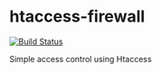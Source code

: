 # htaccess-firewall

[![Build Status](https://travis-ci.org/jpkleemans/htaccess-firewall.svg?branch=master)](https://travis-ci.org/jpkleemans/htaccess-firewall)

Simple access control using Htaccess
